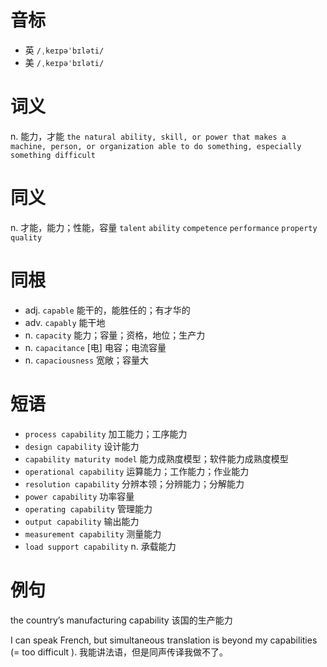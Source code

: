 # 音标

- 英 `/ˌkeɪpəˈbɪləti/`
- 美 `/ˌkeɪpəˈbɪləti/`

# 词义

n. 能力，才能
`the natural ability, skill, or power that makes a machine, person, or organization able to do something, especially something difficult`

# 同义

n. 才能，能力；性能，容量
`talent` `ability` `competence` `performance` `property` `quality`

# 同根

- adj. `capable` 能干的，能胜任的；有才华的
- adv. `capably` 能干地
- n. `capacity` 能力；容量；资格，地位；生产力
- n. `capacitance` [电] 电容；电流容量
- n. `capaciousness` 宽敞；容量大

# 短语

- `process capability` 加工能力；工序能力
- `design capability` 设计能力
- `capability maturity model` 能力成熟度模型；软件能力成熟度模型
- `operational capability` 运算能力；工作能力；作业能力
- `resolution capability` 分辨本领；分辨能力；分解能力
- `power capability` 功率容量
- `operating capability` 管理能力
- `output capability` 输出能力
- `measurement capability` 测量能力
- `load support capability` n. 承载能力

# 例句

the country’s manufacturing capability
该国的生产能力

I can speak French, but simultaneous translation is beyond my capabilities (= too difficult ).
我能讲法语，但是同声传译我做不了。


